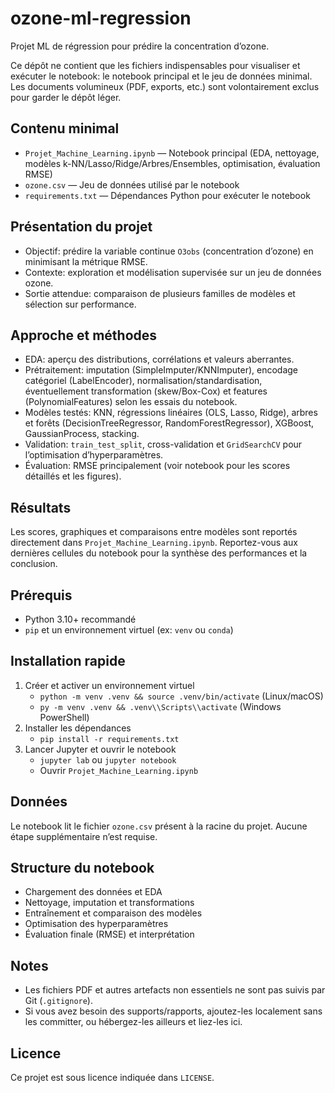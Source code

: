 # ozone-ml-regression

Projet ML de régression pour prédire la concentration d’ozone.

Ce dépôt ne contient que les fichiers indispensables pour visualiser et exécuter le notebook: le notebook principal et le jeu de données minimal. Les documents volumineux (PDF, exports, etc.) sont volontairement exclus pour garder le dépôt léger.

## Contenu minimal
- `Projet_Machine_Learning.ipynb` — Notebook principal (EDA, nettoyage, modèles k-NN/Lasso/Ridge/Arbres/Ensembles, optimisation, évaluation RMSE)
- `ozone.csv` — Jeu de données utilisé par le notebook
- `requirements.txt` — Dépendances Python pour exécuter le notebook

## Présentation du projet
- Objectif: prédire la variable continue `O3obs` (concentration d’ozone) en minimisant la métrique RMSE.
- Contexte: exploration et modélisation supervisée sur un jeu de données ozone.
- Sortie attendue: comparaison de plusieurs familles de modèles et sélection sur performance.

## Approche et méthodes
- EDA: aperçu des distributions, corrélations et valeurs aberrantes.
- Prétraitement: imputation (SimpleImputer/KNNImputer), encodage catégoriel (LabelEncoder), normalisation/standardisation, éventuellement transformation (skew/Box-Cox) et features (PolynomialFeatures) selon les essais du notebook.
- Modèles testés: KNN, régressions linéaires (OLS, Lasso, Ridge), arbres et forêts (DecisionTreeRegressor, RandomForestRegressor), XGBoost, GaussianProcess, stacking.
- Validation: `train_test_split`, cross-validation et `GridSearchCV` pour l’optimisation d’hyperparamètres.
- Évaluation: RMSE principalement (voir notebook pour les scores détaillés et les figures).

## Résultats
Les scores, graphiques et comparaisons entre modèles sont reportés directement dans `Projet_Machine_Learning.ipynb`. Reportez-vous aux dernières cellules du notebook pour la synthèse des performances et la conclusion.

## Prérequis
- Python 3.10+ recommandé
- `pip` et un environnement virtuel (ex: `venv` ou `conda`)

## Installation rapide
1) Créer et activer un environnement virtuel
   - `python -m venv .venv && source .venv/bin/activate` (Linux/macOS)
   - `py -m venv .venv && .venv\\Scripts\\activate` (Windows PowerShell)
2) Installer les dépendances
   - `pip install -r requirements.txt`
3) Lancer Jupyter et ouvrir le notebook
   - `jupyter lab` ou `jupyter notebook`
   - Ouvrir `Projet_Machine_Learning.ipynb`

## Données
Le notebook lit le fichier `ozone.csv` présent à la racine du projet. Aucune étape supplémentaire n’est requise.

## Structure du notebook
- Chargement des données et EDA
- Nettoyage, imputation et transformations
- Entraînement et comparaison des modèles
- Optimisation des hyperparamètres
- Évaluation finale (RMSE) et interprétation

## Notes
- Les fichiers PDF et autres artefacts non essentiels ne sont pas suivis par Git (`.gitignore`).
- Si vous avez besoin des supports/rapports, ajoutez-les localement sans les committer, ou hébergez-les ailleurs et liez-les ici.

## Licence
Ce projet est sous licence indiquée dans `LICENSE`.
